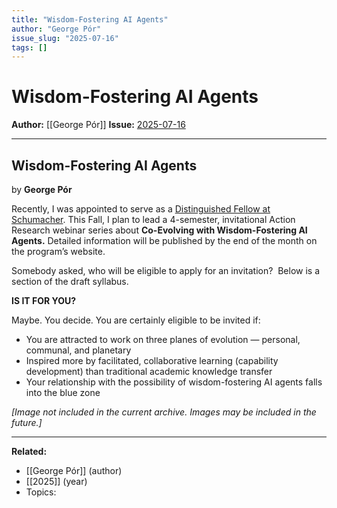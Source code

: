 ```yaml
---
title: "Wisdom-Fostering AI Agents"
author: "George Pór"
issue_slug: "2025-07-16"
tags: []
---
```


# Wisdom-Fostering AI Agents

**Author:** [[George Pór]]
**Issue:** [2025-07-16](https://plex.collectivesensecommons.org/2025-07-16/)

---

## Wisdom-Fostering AI Agents
by **George Pór**

Recently, I was appointed to serve as a [Distinguished Fellow at Schumacher](https://schumacherinstitute.org.uk/distinguished-fellows/#member-32170-info). This Fall, I plan to lead a 4-semester, invitational Action Research webinar series about **Co-Evolving with Wisdom-Fostering AI Agents.** Detailed information will be published by the end of the month on the program’s website.

Somebody asked, who will be eligible to apply for an invitation?  Below is a section of the draft syllabus.

**IS IT FOR YOU?**

Maybe. You decide. You are certainly eligible to be invited if:

- You are attracted to work on three planes of evolution — personal, communal, and planetary
- Inspired more by facilitated, collaborative learning (capability development) than traditional academic knowledge transfer
- Your relationship with the possibility of wisdom-fostering AI agents falls into the blue zone

*[Image not included in the current archive. Images may be included in the future.]*

---

**Related:**
- [[George Pór]] (author)
- [[2025]] (year)
- Topics: 

